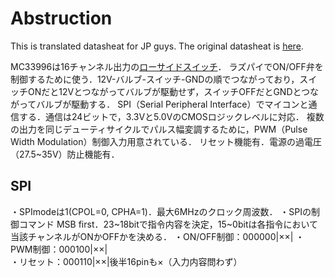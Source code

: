 # Abstruction
This is translated datasheat for JP guys.
The original datasheat is [here](https://www.mouser.jp/datasheet/2/302/MC33996-1126506.pdf).  

MC33996は16チャンネル出力の[ローサイドスイッチ](https://www.rohm.co.jp/electronics-basics/switch/switch_what2)．
ラズパイでON/OFF弁を制御するために使う．12V-バルブ-スイッチ-GNDの順でつながっており，スイッチONだと12Vとつながってバルブが駆動せず，スイッチOFFだとGNDとつながってバルブが駆動する．
SPI（Serial Peripheral Interface）でマイコンと通信する．通信は24ビットで，3.3Vと5.0VのCMOSロジックレベルに対応．
複数の出力を同じデューティサイクルでパルス幅変調するために，PWM（Pulse Width Modulation）制御入力用意されている．
リセット機能有．電源の過電圧（27.5\~35V）防止機能有．

## SPI
・SPImodeは1(CPOL=0, CPHA=1)．最大6MHzのクロック周波数．
・SPIの制御コマンド
    MSB first．23\~18bitで指令内容を決定，15~0bitは各指令において当該チャンネルがONかOFFかを決める．
    ・ON/OFF制御：000000|××|
    ・PWM制御：000100|××|  
    ・リセット：000110|××|後半16pinも×（入力内容問わず）
